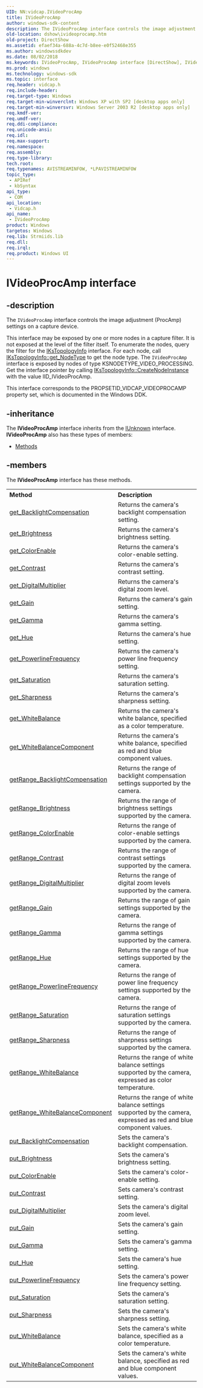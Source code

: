 ```yaml
---
UID: NN:vidcap.IVideoProcAmp
title: IVideoProcAmp
author: windows-sdk-content
description: The IVideoProcAmp interface controls the image adjustment (ProcAmp) settings on a capture device.This interface may be exposed by one or more nodes in a capture filter.
old-location: dshow\ivideoprocamp.htm
old-project: DirectShow
ms.assetid: efaef34a-688a-4c7d-b8ee-e0f52468e355
ms.author: windowssdkdev
ms.date: 08/02/2018
ms.keywords: IVideoProcAmp, IVideoProcAmp interface [DirectShow], IVideoProcAmp interface [DirectShow],described, IVideoProcAmpInterface, dshow.ivideoprocamp, vidcap/IVideoProcAmp
ms.prod: windows
ms.technology: windows-sdk
ms.topic: interface
req.header: vidcap.h
req.include-header: 
req.target-type: Windows
req.target-min-winverclnt: Windows XP with SP2 [desktop apps only]
req.target-min-winversvr: Windows Server 2003 R2 [desktop apps only]
req.kmdf-ver: 
req.umdf-ver: 
req.ddi-compliance: 
req.unicode-ansi: 
req.idl: 
req.max-support: 
req.namespace: 
req.assembly: 
req.type-library: 
tech.root: 
req.typenames: AVISTREAMINFOW, *LPAVISTREAMINFOW
topic_type:
 - APIRef
 - kbSyntax
api_type:
 - COM
api_location:
 - Vidcap.h
api_name:
 - IVideoProcAmp
product: Windows
targetos: Windows
req.lib: Strmiids.lib
req.dll: 
req.irql: 
req.product: Windows UI
---
```


# IVideoProcAmp interface


## -description



The <code>IVideoProcAmp</code> interface controls the image adjustment (ProcAmp) settings on a capture device.

This interface may be exposed by one or more nodes in a capture filter. It is not exposed at the level of the filter itself. To enumerate the nodes, query the filter for the <a href="https://msdn.microsoft.com/641a10fe-8e8c-4225-b05e-b09dfb5f2fee">IKsTopologyInfo</a> interface. For each node, call <a href="https://msdn.microsoft.com/6606d563-6a35-4595-8bb2-6cf74f7af4e7">IKsTopologyInfo::get_NodeType</a> to get the node type. The <code>IVideoProcAmp</code> interface is exposed by nodes of type KSNODETYPE_VIDEO_PROCESSING. Get the interface pointer by calling <a href="https://msdn.microsoft.com/f2c7ea1d-abd6-4179-b5b7-d89837ceecd7">IKsTopologyInfo::CreateNodeInstance</a> with the value IID_IVideoProcAmp.

This interface corresponds to the PROPSETID_VIDCAP_VIDEOPROCAMP property set, which is documented in the Windows DDK.




## -inheritance

The <b xmlns:loc="http://microsoft.com/wdcml/l10n">IVideoProcAmp</b> interface inherits from the <a href="https://msdn.microsoft.com/33f1d79a-33fc-4ce5-a372-e08bda378332">IUnknown</a> interface. <b>IVideoProcAmp</b> also has these types of members:
<ul>
<li><a href="https://docs.microsoft.com/">Methods</a></li>
</ul>

## -members

The <b>IVideoProcAmp</b> interface has these methods.
<table class="members" id="memberListMethods">
<tr>
<th align="left" width="37%">Method</th>
<th align="left" width="63%">Description</th>
</tr>
<tr data="declared;">
<td align="left" width="37%">
<a href="https://msdn.microsoft.com/1b0b4c06-5958-446e-bd06-4ee6f90b6e78">get_BacklightCompensation</a>
</td>
<td align="left" width="63%">
Returns the camera's backlight compensation setting.

</td>
</tr>
<tr data="declared;">
<td align="left" width="37%">
<a href="https://msdn.microsoft.com/b0e3b7cf-c133-4b47-8209-1014d1e3d671">get_Brightness</a>
</td>
<td align="left" width="63%">
Returns the camera's brightness setting.

</td>
</tr>
<tr data="declared;">
<td align="left" width="37%">
<a href="https://msdn.microsoft.com/6097b8cf-b46e-443d-8f32-46eb4a8f4de6">get_ColorEnable</a>
</td>
<td align="left" width="63%">
Returns the camera's color-enable setting.

</td>
</tr>
<tr data="declared;">
<td align="left" width="37%">
<a href="https://msdn.microsoft.com/04c63013-33f1-42c0-9239-ec012c9a0528">get_Contrast</a>
</td>
<td align="left" width="63%">
Returns the camera's contrast setting.

</td>
</tr>
<tr data="declared;">
<td align="left" width="37%">
<a href="https://msdn.microsoft.com/0b7ab1a3-193c-4682-af35-ae0cc5f28f45">get_DigitalMultiplier</a>
</td>
<td align="left" width="63%">
Returns the camera's digital zoom level.

</td>
</tr>
<tr data="declared;">
<td align="left" width="37%">
<a href="https://msdn.microsoft.com/36d84db9-4a53-4087-b389-e707ed3d5572">get_Gain</a>
</td>
<td align="left" width="63%">
Returns the camera's gain setting.

</td>
</tr>
<tr data="declared;">
<td align="left" width="37%">
<a href="https://msdn.microsoft.com/a8d62862-5509-4401-affe-68dfa96ae60f">get_Gamma</a>
</td>
<td align="left" width="63%">
Returns the camera's gamma setting.

</td>
</tr>
<tr data="declared;">
<td align="left" width="37%">
<a href="https://msdn.microsoft.com/dfdd44b5-fd39-40da-95b8-9008aef10f9a">get_Hue</a>
</td>
<td align="left" width="63%">
Returns the camera's hue setting.

</td>
</tr>
<tr data="declared;">
<td align="left" width="37%">
<a href="https://msdn.microsoft.com/8c7bfc4a-895f-45a6-9619-868d1e7bc674">get_PowerlineFrequency</a>
</td>
<td align="left" width="63%">
Returns the camera's power line frequency setting.

</td>
</tr>
<tr data="declared;">
<td align="left" width="37%">
<a href="https://msdn.microsoft.com/977e71a4-8118-4fc2-9f76-ec30293b33d0">get_Saturation</a>
</td>
<td align="left" width="63%">
Returns the camera's saturation setting.

</td>
</tr>
<tr data="declared;">
<td align="left" width="37%">
<a href="https://msdn.microsoft.com/12cb9934-4cef-4356-9b59-6b4e6caca573">get_Sharpness</a>
</td>
<td align="left" width="63%">
Returns the camera's sharpness setting.

</td>
</tr>
<tr data="declared;">
<td align="left" width="37%">
<a href="https://msdn.microsoft.com/53743bff-4257-4abf-b41a-aa5586ab37b5">get_WhiteBalance</a>
</td>
<td align="left" width="63%">
Returns the camera's white balance, specified as a color temperature.

</td>
</tr>
<tr data="declared;">
<td align="left" width="37%">
<a href="https://msdn.microsoft.com/b9beb89f-df55-4b76-a679-5e27cb0af9fb">get_WhiteBalanceComponent</a>
</td>
<td align="left" width="63%">
Returns the camera's white balance, specified as red and blue component values.

</td>
</tr>
<tr data="declared;">
<td align="left" width="37%">
<a href="https://msdn.microsoft.com/4527e7e9-372c-4883-a068-1ce53eb2256a">getRange_BacklightCompensation</a>
</td>
<td align="left" width="63%">
Returns the range of backlight compensation settings supported by the camera.

</td>
</tr>
<tr data="declared;">
<td align="left" width="37%">
<a href="https://msdn.microsoft.com/236f919a-5ed3-4ce4-877e-023af1a4e4d0">getRange_Brightness</a>
</td>
<td align="left" width="63%">
Returns the range of brightness settings supported by the camera.

</td>
</tr>
<tr data="declared;">
<td align="left" width="37%">
<a href="https://msdn.microsoft.com/d9041f2a-cf38-419b-be8f-a55599b9a1d9">getRange_ColorEnable</a>
</td>
<td align="left" width="63%">
Returns the range of color-enable settings supported by the camera.

</td>
</tr>
<tr data="declared;">
<td align="left" width="37%">
<a href="https://msdn.microsoft.com/3eb160f4-c3e6-4c74-a091-72c55416a81e">getRange_Contrast</a>
</td>
<td align="left" width="63%">
Returns the range of contrast settings supported by the camera.

</td>
</tr>
<tr data="declared;">
<td align="left" width="37%">
<a href="https://msdn.microsoft.com/8a8a5f72-d51f-4f5a-95e4-ac8d1ac1b24f">getRange_DigitalMultiplier</a>
</td>
<td align="left" width="63%">
Returns the range of digital zoom levels supported by the camera.

</td>
</tr>
<tr data="declared;">
<td align="left" width="37%">
<a href="https://msdn.microsoft.com/a039cece-ee44-43e0-ade9-5a7e1d9a1c11">getRange_Gain</a>
</td>
<td align="left" width="63%">
Returns the range of gain settings supported by the camera.

</td>
</tr>
<tr data="declared;">
<td align="left" width="37%">
<a href="https://msdn.microsoft.com/36914aed-d11c-42c0-a0e5-ba1d3ba6dd22">getRange_Gamma</a>
</td>
<td align="left" width="63%">
Returns the range of gamma settings supported by the camera.

</td>
</tr>
<tr data="declared;">
<td align="left" width="37%">
<a href="https://msdn.microsoft.com/5625b73c-8033-4930-af26-e7c4b4fb6516">getRange_Hue</a>
</td>
<td align="left" width="63%">
Returns the range of hue settings supported by the camera.

</td>
</tr>
<tr data="declared;">
<td align="left" width="37%">
<a href="https://msdn.microsoft.com/f6bb1df3-d033-4627-b5ea-574a2ebf43aa">getRange_PowerlineFrequency</a>
</td>
<td align="left" width="63%">
Returns the range of power line frequency settings supported by the camera.

</td>
</tr>
<tr data="declared;">
<td align="left" width="37%">
<a href="https://msdn.microsoft.com/7c3d99a4-fc23-4d5e-907e-72272599a684">getRange_Saturation</a>
</td>
<td align="left" width="63%">
Returns the range of saturation settings supported by the camera.

</td>
</tr>
<tr data="declared;">
<td align="left" width="37%">
<a href="https://msdn.microsoft.com/9a5fe298-e76b-44ac-9fcd-a5d1aeb3593c">getRange_Sharpness</a>
</td>
<td align="left" width="63%">
Returns the range of sharpness settings supported by the camera.

</td>
</tr>
<tr data="declared;">
<td align="left" width="37%">
<a href="https://msdn.microsoft.com/3c7a21ec-2aa5-4e00-8d7b-a13a366a3f17">getRange_WhiteBalance</a>
</td>
<td align="left" width="63%">
Returns the range of white balance settings supported by the camera, expressed as color temperature.

</td>
</tr>
<tr data="declared;">
<td align="left" width="37%">
<a href="https://msdn.microsoft.com/dec23c5a-3999-4f9b-81f3-2718b38d5835">getRange_WhiteBalanceComponent</a>
</td>
<td align="left" width="63%">
Returns the range of white balance settings supported by the camera, expressed as red and blue component values.

</td>
</tr>
<tr data="declared;">
<td align="left" width="37%">
<a href="https://msdn.microsoft.com/52a9a841-b3d0-41fe-b531-70fa6bac4517">put_BacklightCompensation</a>
</td>
<td align="left" width="63%">
Sets the camera's backlight compensation.

</td>
</tr>
<tr data="declared;">
<td align="left" width="37%">
<a href="https://msdn.microsoft.com/69c8086c-a638-4ec6-a4fd-5a400095145d">put_Brightness</a>
</td>
<td align="left" width="63%">
Sets the camera's brightness setting.

</td>
</tr>
<tr data="declared;">
<td align="left" width="37%">
<a href="https://msdn.microsoft.com/6a1caa3f-e591-4176-90b9-80a4bd71533b">put_ColorEnable</a>
</td>
<td align="left" width="63%">
Sets the camera's color-enable setting.

</td>
</tr>
<tr data="declared;">
<td align="left" width="37%">
<a href="https://msdn.microsoft.com/a03ab735-2258-49c6-a66a-fabe38f88532">put_Contrast</a>
</td>
<td align="left" width="63%">
Sets camera's contrast setting.

</td>
</tr>
<tr data="declared;">
<td align="left" width="37%">
<a href="https://msdn.microsoft.com/c1832aad-22fc-41f0-a99a-09b56c148384">put_DigitalMultiplier</a>
</td>
<td align="left" width="63%">
Sets the camera's digital zoom level.

</td>
</tr>
<tr data="declared;">
<td align="left" width="37%">
<a href="https://msdn.microsoft.com/8256c1d9-ca3f-4b6a-921d-a424932927b5">put_Gain</a>
</td>
<td align="left" width="63%">
Sets the camera's gain setting.

</td>
</tr>
<tr data="declared;">
<td align="left" width="37%">
<a href="https://msdn.microsoft.com/f4efe538-75c5-4c52-9ad2-dc6badee74f2">put_Gamma</a>
</td>
<td align="left" width="63%">
Sets the camera's gamma setting.

</td>
</tr>
<tr data="declared;">
<td align="left" width="37%">
<a href="https://msdn.microsoft.com/7b0926c3-4167-423d-ac5c-ac4df06948aa">put_Hue</a>
</td>
<td align="left" width="63%">
Sets the camera's hue setting.

</td>
</tr>
<tr data="declared;">
<td align="left" width="37%">
<a href="https://msdn.microsoft.com/ef490cec-4f25-432a-b6a5-3e16044314e4">put_PowerlineFrequency</a>
</td>
<td align="left" width="63%">
Sets the camera's power line frequency setting.

</td>
</tr>
<tr data="declared;">
<td align="left" width="37%">
<a href="https://msdn.microsoft.com/7167fcac-b0c8-444e-a6a9-7ff9a603cc58">put_Saturation</a>
</td>
<td align="left" width="63%">
Sets the camera's saturation setting.

</td>
</tr>
<tr data="declared;">
<td align="left" width="37%">
<a href="https://msdn.microsoft.com/a47e8f21-29ec-4845-97b2-1a9d6478afa6">put_Sharpness</a>
</td>
<td align="left" width="63%">
Sets the camera's sharpness setting.

</td>
</tr>
<tr data="declared;">
<td align="left" width="37%">
<a href="https://msdn.microsoft.com/b79e64e1-4b0f-4111-ae25-54891f743c01">put_WhiteBalance</a>
</td>
<td align="left" width="63%">
Sets the camera's white balance, specified as a color temperature.

</td>
</tr>
<tr data="declared;">
<td align="left" width="37%">
<a href="https://msdn.microsoft.com/800d7ddb-9f66-4fc4-a246-e6501377b9ce">put_WhiteBalanceComponent</a>
</td>
<td align="left" width="63%">
Sets the camera's white balance, specified as red and blue component values.

</td>
</tr>
</table> 


